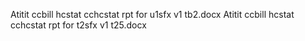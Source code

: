 Atitit ccbill hcstat cchcstat  rpt for  u1sfx  v1 tb2.docx
 Atitit ccbill hcstat cchcstat  rpt for  t2sfx  v1 t25.docx


